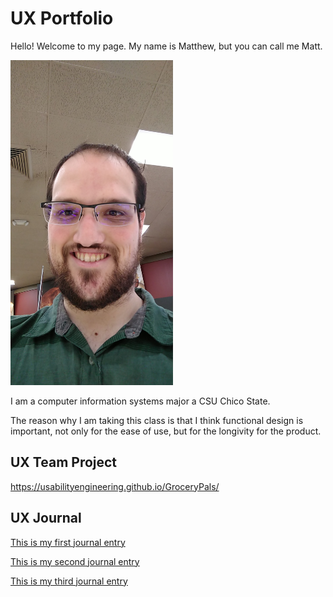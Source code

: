 # UX Portfolio
Hello! Welcome to my page.
My name is Matthew, but you can call me Matt.

<a href="assets/12326.jpeg"><img src="assets/12326.jpeg" width="260" height="520"/></a>

I am a computer information systems major a CSU Chico State. 

The reason why I am taking this class is that I think functional design is important, not only for the ease of use, but for the longivity for the product. 

## UX Team Project

https://usabilityengineering.github.io/GroceryPals/


## UX Journal
[This is my first journal entry](journal-01/READNE.md/)

[This is my second journal entry](journal-2/readME.md/)


[This is my third journal entry](journal-03/readME.md/)
